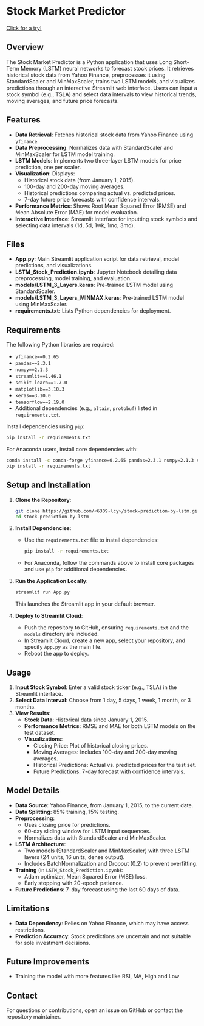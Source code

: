 # Stock Market Predictor

[Click for a try!](https://stock-prediction-by-lstm-ntqvmpntpsyeqvtoqy6uud.streamlit.app)

## Overview
The Stock Market Predictor is a Python application that uses Long Short-Term Memory (LSTM) neural networks to forecast stock prices. It retrieves historical stock data from Yahoo Finance, preprocesses it using StandardScaler and MinMaxScaler, trains two LSTM models, and visualizes predictions through an interactive Streamlit web interface. Users can input a stock symbol (e.g., TSLA) and select data intervals to view historical trends, moving averages, and future price forecasts.

## Features
- **Data Retrieval**: Fetches historical stock data from Yahoo Finance using `yfinance`.
- **Data Preprocessing**: Normalizes data with StandardScaler and MinMaxScaler for LSTM model training.
- **LSTM Models**: Implements two three-layer LSTM models for price prediction, one per scaler.
- **Visualization**: Displays:
  - Historical stock data (from January 1, 2015).
  - 100-day and 200-day moving averages.
  - Historical predictions comparing actual vs. predicted prices.
  - 7-day future price forecasts with confidence intervals.
- **Performance Metrics**: Shows Root Mean Squared Error (RMSE) and Mean Absolute Error (MAE) for model evaluation.
- **Interactive Interface**: Streamlit interface for inputting stock symbols and selecting data intervals (1d, 5d, 1wk, 1mo, 3mo).

## Files
- **App.py**: Main Streamlit application script for data retrieval, model predictions, and visualizations.
- **LSTM_Stock_Prediction.ipynb**: Jupyter Notebook detailing data preprocessing, model training, and evaluation.
- **models/LSTM_3_Layers.keras**: Pre-trained LSTM model using StandardScaler.
- **models/LSTM_3_Layers_MINMAX.keras**: Pre-trained LSTM model using MinMaxScaler.
- **requirements.txt**: Lists Python dependencies for deployment.

## Requirements
The following Python libraries are required:
- `yfinance==0.2.65`
- `pandas==2.3.1`
- `numpy==2.1.3`
- `streamlit==1.46.1`
- `scikit-learn==1.7.0`
- `matplotlib==3.10.3`
- `keras==3.10.0`
- `tensorflow==2.19.0`
- Additional dependencies (e.g., `altair`, `protobuf`) listed in `requirements.txt`.

Install dependencies using `pip`:
```bash
pip install -r requirements.txt
```

For Anaconda users, install core dependencies with:
```bash
conda install -c conda-forge yfinance=0.2.65 pandas=2.3.1 numpy=2.1.3 streamlit=1.46.1 scikit-learn=1.7.0 matplotlib=3.10.3 keras=3.10.0 tensorflow=2.19.0
pip install -r requirements.txt
```

## Setup and Installation
1. **Clone the Repository**:
   ```bash
   git clone https://github.com/<6309-lcy>/stock-prediction-by-lstm.git
   cd stock-prediction-by-lstm
   ```

2. **Install Dependencies**:
   - Use the `requirements.txt` file to install dependencies:
     ```bash
     pip install -r requirements.txt
     ```
   - For Anaconda, follow the commands above to install core packages and use `pip` for additional dependencies.


3. **Run the Application Locally**:
   ```bash
   streamlit run App.py
   ```
   This launches the Streamlit app in your default browser.

4. **Deploy to Streamlit Cloud**:
   - Push the repository to GitHub, ensuring `requirements.txt` and the `models` directory are included.
   - In Streamlit Cloud, create a new app, select your repository, and specify `App.py` as the main file.
   - Reboot the app to deploy.

## Usage
1. **Input Stock Symbol**: Enter a valid stock ticker (e.g., TSLA) in the Streamlit interface.
2. **Select Data Interval**: Choose from 1 day, 5 days, 1 week, 1 month, or 3 months.
3. **View Results**:
   - **Stock Data**: Historical data since January 1, 2015.
   - **Performance Metrics**: RMSE and MAE for both LSTM models on the test dataset.
   - **Visualizations**:
     - Closing Price: Plot of historical closing prices.
     - Moving Averages: Includes 100-day and 200-day moving averages.
     - Historical Predictions: Actual vs. predicted prices for the test set.
     - Future Predictions: 7-day forecast with confidence intervals.

## Model Details
- **Data Source**: Yahoo Finance, from January 1, 2015, to the current date.
- **Data Splitting**: 85% training, 15% testing.
- **Preprocessing**:
  - Uses closing price for predictions.
  - 60-day sliding window for LSTM input sequences.
  - Normalizes data with StandardScaler and MinMaxScaler.
- **LSTM Architecture**:
  - Two models (StandardScaler and MinMaxScaler) with three LSTM layers (24 units, 16 units, dense output).
  - Includes BatchNormalization and Dropout (0.2) to prevent overfitting.
- **Training** (in `LSTM_Stock_Prediction.ipynb`):
  - Adam optimizer, Mean Squared Error (MSE) loss.
  - Early stopping with 20-epoch patience.
- **Future Predictions**: 7-day forecast using the last 60 days of data.


## Limitations
- **Data Dependency**: Relies on Yahoo Finance, which may have access restrictions.
- **Prediction Accuracy**: Stock predictions are uncertain and not suitable for sole investment decisions.

## Future Improvements
- Training the model with more features like RSI, MA, High and Low

## Contact
For questions or contributions, open an issue on GitHub or contact the repository maintainer.
